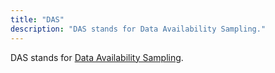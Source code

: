 ```yaml
---
title: "DAS"
description: "DAS stands for Data Availability Sampling."
---
```


DAS stands for [Data Availability Sampling](https://celestia.org/glossary/data-availability-sampling/).
